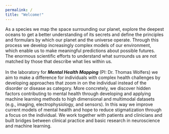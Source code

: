 ```yaml
---
permalink: /
title: "Welcome!"
---
```

As a species we map the space surrounding our planet, explore the deepest oceans to get a better understanding of its secrets and define the principles and formulars by which our planet and the universe operate. Through this process we develop increasingly complex models of our environment, which enable us to make meaningful predictions about possible futures. The enormous scientific efforts to understand what surrounds us are not matched by those that describe what lies within us. 
<br>
<br>
In the laboratory for ***Mental Health Mapping*** (PI: Dr. Thomas Wolfers) we aim to make a difference for individuals with complex health challenges by developing approaches that zoom in on the individual instead of the disorder or disease as category. More concretely, we discover hidden factors contributing to mental health through developing and applying machine learning methods to high dimensional and multimodal datasets (e.g., imaging, electrophysiology, and sensors). In this way we improve current models of mental health and hope to reduce stigmatization through a focus on the individual. We work together with patients and clinicians and built bridges between clinical practice and basic research in neuroscience and machine learning.
